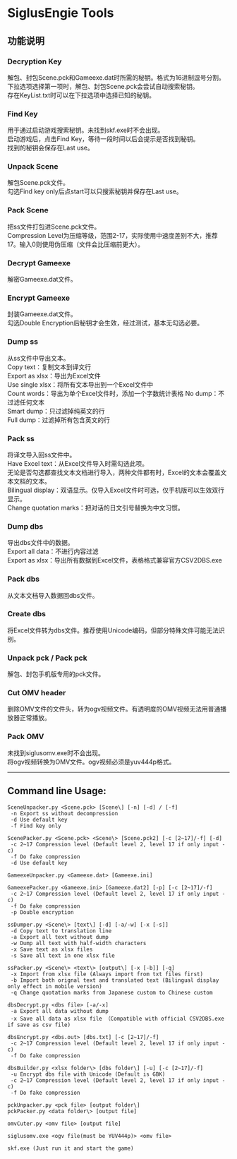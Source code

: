 # SiglusEngie Tools
## 功能说明
### Decryption Key
解包、封包Scene.pck和Gameexe.dat时所需的秘钥。格式为16进制逗号分割。  
下拉选项选择第一项时，解包、封包Scene.pck会尝试自动搜索秘钥。  
存在KeyList.txt时可以在下拉选项中选择已知的秘钥。  
### Find Key
用于通过启动游戏搜索秘钥。未找到skf.exe时不会出现。  
启动游戏后，点击Find Key，等待一段时间以后会提示是否找到秘钥。  
找到的秘钥会保存在Last use。  
### Unpack Scene
解包Scene.pck文件。  
勾选Find key only后点start可以只搜索秘钥并保存在Last use。  
### Pack Scene
把ss文件打包进Scene.pck文件。  
Compression Level为压缩等级，范围2-17，实际使用中速度差别不大，推荐17。输入0则使用伪压缩（文件会比压缩前更大）。  
### Decrypt Gameexe
解密Gameexe.dat文件。  
### Encrypt Gameexe
封装Gameexe.dat文件。  
勾选Double Encryption后秘钥才会生效，经过测试，基本无勾选必要。  
### Dump ss
从ss文件中导出文本。  
Copy text：复制文本到译文行  
Export as xlsx：导出为Excel文件  
Use single xlsx：将所有文本导出到一个Excel文件中  
Count words：导出为单个Excel文件时，添加一个字数统计表格
No dump：不过滤任何文本  
Smart dump：只过滤掉纯英文的行  
Full dump：过滤掉所有包含英文的行  
### Pack ss
将译文导入回ss文件中。  
Have Excel text：从Excel文件导入时需勾选此项。  
无论是否勾选都查找文本文档进行导入，两种文件都有时，Excel的文本会覆盖文本文档的文本。  
Bilingual display：双语显示。仅导入Excel文件时可选，仅手机版可以生效双行显示。  
Change quotation marks：把对话的日文引号替换为中文习惯。  
### Dump dbs
导出dbs文件中的数据。  
Export all data：不进行内容过滤  
Export as xlsx：导出所有数据到Excel文件，表格格式兼容官方CSV2DBS.exe  
### Pack dbs
从文本文档导入数据回dbs文件。  
### Create dbs
将Excel文件转为dbs文件。推荐使用Unicode编码，但部分特殊文件可能无法识别。  
### Unpack pck / Pack pck
解包、封包手机版专用的pck文件。  
### Cut OMV header
删除OMV文件的文件头，转为ogv视频文件。有透明度的OMV视频无法用普通播放器正常播放。  
### Pack OMV
未找到siglusomv.exe时不会出现。  
将ogv视频转换为OMV文件。ogv视频必须是yuv444p格式。  
***
## Command line Usage:
```
SceneUnpacker.py <Scene.pck> [Scene\] [-n] [-d] / [-f]
 -n Export ss without decompression
 -d Use default key
 -f Find key only

ScenePacker.py <Scene.pck> <Scene\> [Scene.pck2] [-c [2~17]/-f] [-d]
 -c 2~17 Compression level (Default level 2, level 17 if only input -c)
 -f Do fake compression
 -d Use default key

GameexeUnpacker.py <Gameexe.dat> [Gameexe.ini]

GameexePacker.py <Gameexe.ini> [Gameexe.dat2] [-p] [-c [2~17]/-f]
 -c 2~17 Compression level (Default level 2, level 17 if only input -c)
 -f Do fake compression
 -p Double encryption

ssDumper.py <Scene\> [text\] [-d] [-a/-w] [-x [-s]]
 -d Copy text to translation line
 -a Export all text without dump
 -w Dump all text with half-width characters
 -x Save text as xlsx files
 -s Save all text in one xlsx file

ssPacker.py <Scene\> <text\> [output\] [-x [-b]] [-q]
 -x Import from xlsx file (Always import from txt files first)
 -b Import both orignal text and translated text (Bilingual display only effect in mobile version)
 -q Change quotation marks from Japanese custom to Chinese custom

dbsDecrypt.py <dbs file> [-a/-x]
 -a Export all data without dump
 -x Save all data as xlsx file （Compatible with official CSV2DBS.exe if save as csv file)
 
dbsEncrypt.py <dbs.out> [dbs.txt] [-c [2~17]/-f]
 -c 2~17 Compression level (Default level 2, level 17 if only input -c)
 -f Do fake compression
 
dbsBuilder.py <xlsx folder\> [dbs folder\] [-u] [-c [2~17]/-f]
 -u Encrypt dbs file with Unicode (Default is GBK)
 -c 2~17 Compression level (Default level 2, level 17 if only input -c)
 -f Do fake compression

pckUnpacker.py <pck file> [output folder\]
pckPacker.py <data folder\> [output file]

omvCuter.py <omv file> [output file]

siglusomv.exe <ogv file(must be YUV444p)> <omv file>

skf.exe (Just run it and start the game)
```

 

